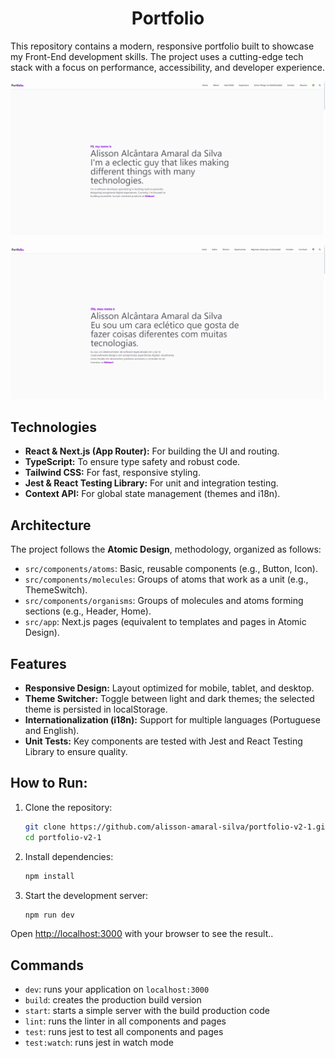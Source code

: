 <h1 align="center">
  Portfolio
</h1>

This repository contains a modern, responsive portfolio built to showcase my Front-End development skills. The project uses a cutting-edge tech stack with a focus on performance, accessibility, and developer experience.

![en-demo](https://raw.githubusercontent.com/alisson-amaral-silva/portfolio-v2-1/main/public/images/portfolio-en.png)

![pt-br-demo](https://raw.githubusercontent.com/alisson-amaral-silva/portfolio-v2-1/main/public/images/portfolio-pt.png)

## Technologies

- **React & Next.js (App Router):** For building the UI and routing.
- **TypeScript:** To ensure type safety and robust code.
- **Tailwind CSS:** For fast, responsive styling.
- **Jest & React Testing Library:** For unit and integration testing.
- **Context API:** For global state management (themes and i18n).

## Architecture

The project follows the **Atomic Design**, methodology, organized as follows:

- `src/components/atoms`: Basic, reusable components (e.g., Button, Icon).
- `src/components/molecules`: Groups of atoms that work as a unit (e.g., ThemeSwitch).
- `src/components/organisms`: Groups of molecules and atoms forming sections (e.g., Header, Home).
- `src/app`: Next.js pages (equivalent to templates and pages in Atomic Design).

## Features

- **Responsive Design:** Layout optimized for mobile, tablet, and desktop.
- **Theme Switcher:** Toggle between light and dark themes; the selected theme is persisted in localStorage.
- **Internationalization (i18n):** Support for multiple languages (Portuguese and English).
- **Unit Tests:** Key components are tested with Jest and React Testing Library to ensure quality.

## How to Run:

1.  Clone the repository:
    ```bash
    git clone https://github.com/alisson-amaral-silva/portfolio-v2-1.git
    cd portfolio-v2-1
    ```
2.  Install dependencies:
    ```bash
    npm install
    ```
3.  Start the development server:
    ```bash
    npm run dev
    ```

Open [http://localhost:3000](http://localhost:3000) with your browser to see the result..

## Commands

- `dev`: runs your application on `localhost:3000`
- `build`: creates the production build version
- `start`: starts a simple server with the build production code
- `lint`: runs the linter in all components and pages
- `test`: runs jest to test all components and pages
- `test:watch`: runs jest in watch mode